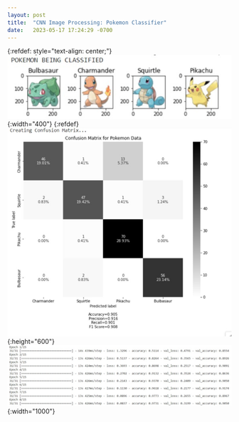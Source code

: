 ```yaml
---
layout: post
title:  "CNN Image Processing: Pokemon Classifier"
date:   2023-05-17 17:24:29 -0700
---
```


{:refdef: style="text-align: center;"}
![image](/assets/images/pokemon1.jpg){:width="400"}
{:refdef}
![image](/assets/images/pokemon2.jpg){:height="600"}
![image](/assets/images/pokemon3.jpg){:width="1000"}
